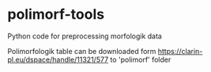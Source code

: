 # polimorf-tools
Python code for preprocessing morfologik data

Polimorfologik table can be downloaded form 
https://clarin-pl.eu/dspace/handle/11321/577
to 'polimorf' folder